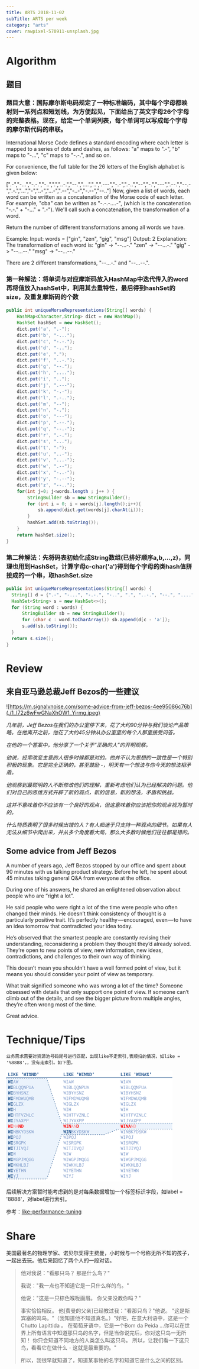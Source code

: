 ```yaml
---
title: ARTS 2018-11-02
subTitle: ARTS per week
category: "arts"
cover: rawpixel-570911-unsplash.jpg
---
```


# Algorithm

## 题目

### 题目大意：国际摩尔斯电码规定了一种标准编码，其中每个字母都映射到一系列点和短划线，为方便起见，下面给出了英文字母26个字母的完整表格。现在，给定一个单词列表，每个单词可以写成每个字母的摩尔斯代码的串联。

International Morse Code defines a standard encoding where each letter is mapped to a series of dots and dashes, as follows: "a" maps to ".-", "b" maps to "-...", "c" maps to "-.-.", and so on.

For convenience, the full table for the 26 letters of the English alphabet is given below:

[".-","-...","-.-.","-..",".","..-.","--.","....","..",".---","-.-",".-..","--","-.","---",".--.","--.-",".-.","...","-","..-","...-",".--","-..-","-.--","--.."]
Now, given a list of words, each word can be written as a concatenation of the Morse code of each letter. For example, "cba" can be written as "-.-.-....-", (which is the concatenation "-.-." + "-..." + ".-"). We'll call such a concatenation, the transformation of a word.

Return the number of different transformations among all words we have.

Example:
Input: words = ["gin", "zen", "gig", "msg"]
Output: 2
Explanation:
The transformation of each word is:
"gin" -> "--...-."
"zen" -> "--...-."
"gig" -> "--...--."
"msg" -> "--...--."

There are 2 different transformations, "--...-." and "--...--.".

### 第一种解法：将单词与对应摩斯码放入HashMap中迭代传入的word再将值放入hashSet中，利用其去重特性，最后得到hashSet的size，及重复摩斯码的个数

```java
public int uniqueMorseRepresentations(String[] words) {
    HashMap<Character,String> dict = new HashMap();
    HashSet hashSet = new HashSet();
    dict.put('a', ".-");
    dict.put('b', "-...");
    dict.put('c', "-.-.");
    dict.put('d', "-..");
    dict.put('e', ".");
    dict.put('f', "..-.");
    dict.put('g', "--.");
    dict.put('h', "....");
    dict.put('i', "..");
    dict.put('j', ".---");
    dict.put('k', "-.-");
    dict.put('l', ".-..");
    dict.put('m', "--");
    dict.put('n', "-.");
    dict.put('o', "---");
    dict.put('p', ".--.");
    dict.put('q', "--.-");
    dict.put('r', ".-.");
    dict.put('s', "...");
    dict.put('t', "-");
    dict.put('u', "..-");
    dict.put('v', "...-");
    dict.put('w', ".--");
    dict.put('x', "-..-");
    dict.put('y', "-.--");
    dict.put('z', "--..");
    for(int j=0; j<words.length ; j++ ) {
        StringBuilder sb = new StringBuilder();
        for (int i = 0; i < words[j].length();i++){
            sb.append(dict.get(words[j].charAt(i)));
        }
        hashSet.add(sb.toString());
    }
    return hashSet.size();
}
```

### 第二种解法：先将码表初始化成String数组(已排好顺序a,b,...,z)，同理也用到HashSet，计算字母c-char('a')得到每个字母的类hash值拼接成的一个串，取hashSet.size

```java
public int uniqueMorseRepresentations(String[] words) {
  String[] d = {".-", "-...", "-.-.", "-..", ".", "..-.", "--.", "....", "..", ".---", "-.-", ".-..", "--", "-.", "---", ".--.", "--.-", ".-.", "...", "-", "..-", "...-", ".--", "-..-", "-.--", "--.."};
  HashSet<String> s = new HashSet<>();
  for (String word : words) {
      StringBuilder sb = new StringBuilder();
      for (char c : word.toCharArray()) sb.append(d[c - 'a']);
      s.add(sb.toString());
  }
  return s.size();
}
```

# Review

## 来自亚马逊总裁**Jeff Bezos**的一些建议

![https://m.signalvnoise.com/some-advice-from-jeff-bezos-4ee95086c76b](./1_I72z6wFwGNaXhOW1_Yirmg.jpeg)

_几年前，Jeff Bezos在我们的办公室停下来，花了大约90分钟与我们谈论产品策略。在他离开之前，他花了大约45分钟从办公室里的每个人那里接受问答。_

_在他的一个答案中，他分享了一个关于“正确的人”的开明观察。_

_他说，经常改变主意的人很多时候都是对的。他并不认为思想的一致性是一个特别积极的现象。它是完全正确的，甚至鼓励 -，明天有一个想法与你今天的想法相矛盾。_

_他观察到最聪明的人不断修改他们的理解，重新考虑他们认为已经解决的问题。他们对自己的思维方式开辟了新的观点，新的信息，新的想法，矛盾和挑战。_

_这并不意味着你不应该有一个良好的观点，但这意味着你应该把你的观点视为暂时的。_

_什么特质表明了很多时候出错的人？有人痴迷于只支持一种观点的细节。如果有人无法从细节中爬出来，并从多个角度看大局，那么大多数时候他们往往都是错的。_

## Some advice from Jeff Bezos
A number of years ago, Jeff Bezos stopped by our office and spent about 90 minutes with us talking product strategy. Before he left, he spent about 45 minutes taking general Q&A from everyone at the office.

During one of his answers, he shared an enlightened observation about people who are “right a lot”.

He said people who were right a lot of the time were people who often changed their minds. He doesn’t think consistency of thought is a particularly positive trait. It’s perfectly healthy — encouraged, even — to have an idea tomorrow that contradicted your idea today.

He’s observed that the smartest people are constantly revising their understanding, reconsidering a problem they thought they’d already solved. They’re open to new points of view, new information, new ideas, contradictions, and challenges to their own way of thinking.

This doesn’t mean you shouldn’t have a well formed point of view, but it means you should consider your point of view as temporary.

What trait signified someone who was wrong a lot of the time? Someone obsessed with details that only support one point of view. If someone can’t climb out of the details, and see the bigger picture from multiple angles, they’re often wrong most of the time.

Great advice.

# Technique/Tips

    业务需求需要对资源池号码尾号进行匹配，出现like不走索引,表顺扫的情况，如like = '%8888'，，没有走索引。如下图，

![fig02_05_like](./fig02_05_like.en.-sdkBbLz.png)

后续解决方案暂时能考虑到的是对每条数据增加一个标签标识字段，如label = '8888'，对label进行索引。

参考：[like-performance-tuning](https://use-the-index-luke.com/sql/where-clause/searching-for-ranges/like-performance-tuning)

# Share

美国最著名的物理学家、诺贝尔奖得主费曼，小时候与一个号称无所不知的孩子，一起出去玩。他后来回忆了两个人的一段对话。

> 他对我说："看那只鸟？ 那是什么鸟？" 
> 
> 我说："我一点也不知道它是一只什么样的鸟。" 
> 
> 他说："这是一只棕色喉咙画眉。 你父亲没教你吗？" 
> 
> 事实恰恰相反。 他[费曼的父亲]已经教过我："看那只鸟？"他说。 "这是斯宾塞的鸣鸟。"（我知道他不知道真名。）"好吧，在意大利语中，这是一个Chutto Lapittida 。 在葡萄牙语中，它是一个Bom da Peida ...你可以在世界上所有语言中知道那只鸟的名字，但是当你说完后，你对这只鸟一无所知！ 你只会知道不同地方的人类怎么叫这只鸟。 所以，让我们看一下这只鸟，看看它在做什么 - 这就是最重要的。"
> 
> 所以，我很早就知道了，知道某事物的名字和知道它是什么之间的区别。
